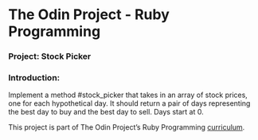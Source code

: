 # **The Odin Project - Ruby Programming**

### **Project: Stock Picker**

### **Introduction:**
Implement a method #stock_picker that takes in an array of stock prices, one for each hypothetical day. It should return a pair of days representing the best day to buy and the best day to sell. Days start at 0.

This project is part of The Odin Project’s Ruby Programming [curriculum](https://www.theodinproject.com/lessons/stock-picker).
